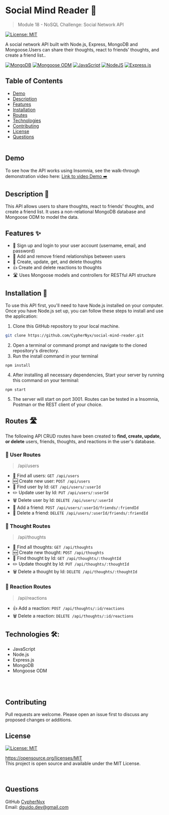 # Social Mind Reader 🧠
> Module 18 - NoSQL Challenge: Social Network API

[![License: MIT](https://img.shields.io/badge/License-MIT-yellow.svg)](https://opensource.org/licenses/MIT)

A social network API built with Node.js, Express, MongoDB and Mongoose.Users can share their thoughts, react to friends’ thoughts, and create a friend list.. 

[![MongoDB](https://img.shields.io/badge/MongoDB-%234ea94b.svg?style=for-the-badge&logo=mongodb&logoColor=white)](https://www.mongodb.com/)
[![Mongoose ODM](https://img.shields.io/badge/-Mongoose_ODM-47A248?style=for-the-badge)](https://mongoosejs.com/)
[![JavaScript](https://img.shields.io/badge/javascript-%23323330.svg?style=for-the-badge&logo=javascript&logoColor=%23F7DF1E)](https://www.javascript.com/)
[![NodeJS](https://img.shields.io/badge/node.js-6DA55F?style=for-the-badge&logo=node.js&logoColor=white)](https://nodejs.org/)
[![Express.js](https://img.shields.io/badge/express.js-%23404d59.svg?style=for-the-badge)](https://expressjs.com/)


## Table of Contents
  * [Demo](#demo)
  * [Description](#description-📖)
  * [Features](#features-✨)
  * [Installation](#installation-💾)
  * [Routes](#routes-🛣)
  * [Technologies](#technologies-🛠️)
  * [Contributing](#contributing)
  * [License](#license)
  * [Questions](#questions)
<br><br>

## Demo
To see how the API works using Insomnia, see the walk-through demonstration video here: 
[Link to video Demo ➡️](#)


## Description 📖
This API allows users to share thoughts, react to friends' thoughts, and create a friend list. It uses a non-relational MongoDB database and Mongoose ODM to model the data.

## Features ✨
- 👥 Sign up and login to your user account (username, email, and password)
- 🤝 Add and remove friend relationships between users
- 💭 Create, update, get, and delete thoughts
- 👍 Create and delete reactions to thoughts
- 🛣 Uses Mongoose models and controllers for RESTful API structure


## Installation 💾

To use this API first, you'll need to have Node.js installed on your computer. Once you have Node.js set up, you can follow these steps to install and use the application:

1. Clone this GitHub repository to your local machine. <br> 
```sh
git clone https://github.com/CypherNyx/social-mind-reader.git
```
2. Open a terminal or command prompt and navigate to the cloned repository's directory.
3. Run the install command in your terminal
```
npm install
``` 
4. After installing all necessary dependencies, Start your server by running this command on your terminal: 
```
npm start
```
5. The server will start on port 3001. Routes can be tested in a Insomnia, Postman or the REST client of your choice.

## Routes 🛣
The following API CRUD routes have been created to **find, create, update, or delete** users, friends, thoughts, and reactions in the user's database.

### 📁 User Routes
> /api/users

- 👥 Find all users:        ```GET /api/users```
- 🆕 Create new user:        ```POST /api/users```
- 🔎 Find user by Id:       ```GET /api/users/:userId```
- ✏️ Update user by Id:        ```PUT /api/users/:userId```
- 🗑 Delete user by Id:       ```DELETE /api/users/:userId```
- 🤝 Add a friend:         ```POST /api/users/:userId/friends/:friendId```
- 👋 Delete a friend:      ```DELETE /api/users/:userId/friends/:friendId```

### 📁 Thought Routes
> /api/thoughts

- 💬 Find all thoughts:     ```GET /api/thoughts```
- 🆕 Create new thought:     ```POST /api/thoughts```
- 🔎 Find thought by Id:    ```GET /api/thoughts/:thoughtId```
- ✏️ Update thought by Id:     ```PUT /api/thoughts/:thoughtId```
- 🗑 Delete a thought by Id:     ```DELETE /api/thoughts/:thoughtId```

### 📁 Reaction Routes
> /api/reactions

- 👍 Add a reaction:       ```POST /api/thoughts/:id/reactions```
- 🗑 Delete a reaction:    ```DELETE /api/thoughts/:id/reactions```


## Technologies 🛠️: 
 - JavaScript
 - Node.js
 - Express.js
 - MongoDB
 - Mongoose ODM
<br>
<br>

## Contributing
Pull requests are welcome. Please open an issue first to discuss any proposed changes or additions.
<br>

## License
[![License: MIT](https://img.shields.io/badge/License-MIT-yellow.svg)](https://opensource.org/licenses/MIT)
  
  https://opensource.org/licenses/MIT <br> 
  This project is open source and available under the MIT License.

<br>

  ## Questions
  GitHub [CypherNyx](https://github.com/CypherNyx)<br>
  Email: dguido.dev@gmail.com